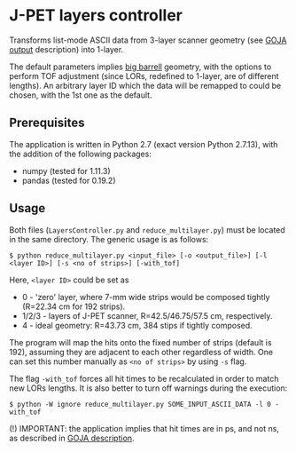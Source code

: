# J-PET layers controller

Transforms list-mode ASCII data from 3-layer scanner geometry (see [GOJA output](https://github.com/JPETTomography/j-pet-gate-tools/tree/master/goja#goja-output "GOJA output") description) into 1-layer.

The default parameters implies [big barrell](http://koza.if.uj.edu.pl/petwiki/index.php/Simulated_geometries#Laboratory_geometry_-_3_layers.2C_192_strips_.28big_barell.29 "JPET Wiki") geometry, with the options to perform TOF adjustment (since LORs, redefined to 1-layer, are of different lengths). An arbitrary layer ID which the data will be remapped to could be chosen, with the 1st one as the default.

## Prerequisites

The application is written in Python 2.7 (exact version Python 2.7.13), with the addition of the following packages:

* numpy (tested for 1.11.3)
* pandas (tested for 0.19.2)

## Usage

Both files (```LayersController.py``` and ```reduce_multilayer.py```) must be located in the same directory. The generic usage is as follows:
```
$ python reduce_multilayer.py <input_file> [-o <output_file>] [-l <layer ID>] [-s <no of strips>] [-with_tof]
```
Here, ```<layer ID>``` could be set as

* 0 - 'zero' layer, where 7-mm wide strips would be composed tightly (R=22.34 cm for 192 strips).
* 1/2/3 - layers of J-PET scanner, R=42.5/46.75/57.5 cm, respectively.
* 4 - ideal geometry: R=43.73 cm, 384 stips if tightly composed.

The program will map the hits onto the fixed number of strips (default is 192), assuming they are adjacent to each other regardless of width. One can set this number  manually as ```<no of strips>``` by using ```-s``` flag.

The flag ```-with_tof``` forces all hit times to be recalculated in order to match new LORs lengths. It is also better to turn off warnings during the execution:
```
$ python -W ignore reduce_multilayer.py SOME_INPUT_ASCII_DATA -l 0 -with_tof
```
(!) IMPORTANT: the application implies that hit times are in ps, and not ns, as described in [GOJA description](https://github.com/JPETTomography/j-pet-gate-tools/tree/master/goja "see GOJA output").
